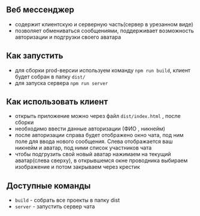 ## Веб мессенджер

- содержит клиентскую и серверную часть(сервер в урезанном виде)
- позволяет обмениваться сообщениями, поддерживает возможность авторизации и подгрузки своего аватара


## Как запустить

- для сборки prod-версии используем команду `npm run build`, клиент будет собран в папку `dist/`
- для запуска сервера `npm run server`


## Как использовать клиент

- открыть приложение можно через файл `dist/index.html` , после сборки
- необходимо ввести данные авторизации (ФИО , никнейм)
- после авторизации справа будет отображено окно чата, под ним поле для ввода нового сообщения. Слева отображается ваш никнейм и аватар, под ними список участников чата
- чтобы подгрузить свой новый аватар нажимаем на текущий аватар(слева сверху), в открывшемся окне проводника выбираем изображение и потом закрываем через крестик


## Доступные команды

- `build` - собрать все проекты в папку dist
- `server` - запустить сервер чата
